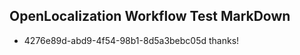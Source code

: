 ## OpenLocalization Workflow Test MarkDown
* 4276e89d-abd9-4f54-98b1-8d5a3bebc05d thanks!

<!--HONumber=Aug16_HO1-->


